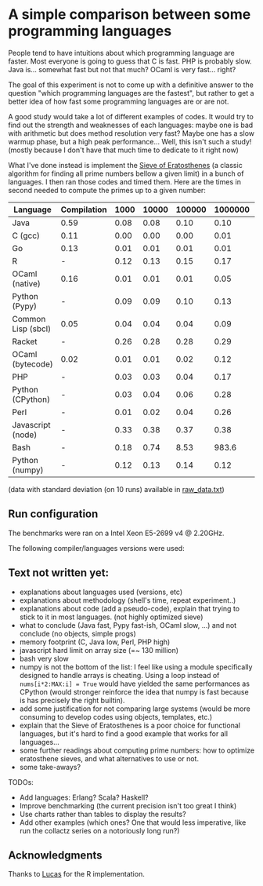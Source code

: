 A simple comparison between some programming languages
===

People tend to have intuitions about which programming language are
faster. Most everyone is going to guess that C is fast. PHP is
probably slow. Java is... somewhat fast but not that much? OCaml is
very fast... right?

The goal of this experiment is not to come up with a definitive answer
to the question "which programming languages are the fastest", but
rather to get a better idea of how fast some programming languages are
or are not.

A good study would take a lot of different examples of codes. It would
try to find out the strength and weaknesses of each languages: maybe
one is bad with arithmetic but does method resolution very fast? Maybe
one has a slow warmup phase, but a high peak performance... Well, this
isn't such a study! (mostly because I don't have that much time to
dedicate to it right now)

What I've done instead is implement the [Sieve of
Eratosthenes](https://en.wikipedia.org/wiki/Sieve_of_Eratosthenes) (a
classic algorithm for finding all prime numbers bellow a given limit)
in a bunch of languages. I then ran those codes and timed them. Here
are the times in second needed to compute the primes up to a given number:

| **Language**        | Compilation | 1000 | 10000 | 100000 | 1000000 | 10000000 | 100000000 | 1000000000 |
| ------------------- | ----------- | ---- | ----- | ------ | ------- | -------- | --------- | ---------- |
| Java                | 0.59        | 0.08 | 0.08  | 0.10   | 0.10    | 0.16     | 1.21      | **13**     |
| C (gcc)             | 0.11        | 0.00 | 0.00  | 0.00   | 0.01    | 0.06     | 1.10      | **13**     |
| Go                  | 0.13        | 0.01 | 0.01  | 0.01   | 0.01    | 0.06     | 1.18      | **15**     |
| R                   | -           | 0.12 | 0.13  | 0.15   | 0.17    | 0.67     | 6.57      | **76**     |
| OCaml (native)      | 0.16        | 0.01 | 0.01  | 0.01   | 0.05    | 0.71     | 11.71     | **132**    |
| Python (Pypy)       | -           | 0.09 | 0.09  | 0.10   | 0.13    | 0.81     | 12.09     | **136**    |
| Common Lisp (sbcl)  | 0.05        | 0.04 | 0.04  | 0.04   | 0.09    | 0.79     | 12.37     | **149**    |
| Racket              | -           | 0.26 | 0.28  | 0.28   | 0.29    | 1.01     | 13.60     | **152**    |
| OCaml (bytecode)    | 0.02        | 0.01 | 0.01  | 0.02   | 0.12    | 1.18     | 15.33     | **175**    |
| PHP                 | -           | 0.03 | 0.03  | 0.04   | 0.17    | 2.27     | 24.03     | **280**    |
| Python (CPython)    | -           | 0.03 | 0.04  | 0.06   | 0.28    | 2.80     | 31.89     | **334**    |
| Perl                | -           | 0.01 | 0.02  | 0.04   | 0.26    | 3.84     | 43.51     | **507**    |
| Javascript (node)   | -           | 0.33 | 0.38  | 0.37   | 0.38    | 0.90     | 9.00      | **-**      |
| Bash                | -           | 0.18 | 0.74  | 8.53   | 983.6   | -        | -         | **-**      |
| Python (numpy)      | -           | 0.12 | 0.13  | 0.14   | 0.12    | 0.17     | 1.15      | **13**     |

(data with standard deviation (on 10 runs) available in [raw_data.txt](raw_data.txt))

## Run configuration

The benchmarks were ran on a Intel Xeon E5-2699 v4 @ 2.20GHz.

The following compiler/languages versions were used:



## Text not written yet:

 - explanations about languages used (versions, etc)
 - explanations about methodology (shell's time, repeat experiment..)
 - explanations about code (add a pseudo-code), explain that trying to stick to it in most languages. (not highly optimized sieve)
 - what to conclude (Java fast, Pypy fast-ish, OCaml slow, ...) and not conclude (no objects, simple progs)
 - memory footprint (C, Java low, Perl, PHP high)
 - javascript hard limit on array size (=~ 130 million)
 - bash very slow
 - numpy is not the bottom of the list: I feel like using a module specifically designed to handle arrays is cheating. Using a loop instead of `nums[i*2:MAX:i] = True` would have yielded the same performances as CPython (would stronger reinforce the idea that numpy is fast because is has precisely the right builtin).
 - add some justification for not comparing large systems (would be more consuming to develop codes using objects, templates, etc.)
 - explain that the Sieve of Eratosthenes is a poor choice for functional languages, but it's hard to find a good example that works for all languages...
 - some further readings about computing prime numbers: how to optimize eratosthene sieves, and what alternatives to use or not.
 - some take-aways?

TODOs:

 - Add languages: Erlang? Scala? Haskell?
 - Improve benchmarking (the current precision isn't too great I think)
 - Use charts rather than tables to display the results?
 - Add other examples (which ones? One that would less imperative, like run the collactz series on a notoriously long run?)


## Acknowledgments

Thanks to [Lucas](https://github.com/lpeak) for the R implementation.
